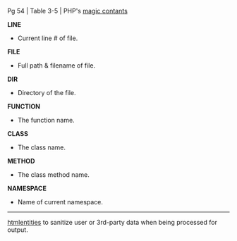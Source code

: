 Pg 54 | Table 3-5 | PHP's [magic contants](https://www.php.net/manual/en/language.constants.predefined.php)

__LINE__
- Current line # of file.

__FILE__
- Full path & filename of file.

__DIR__
- Directory of the file.

__FUNCTION__
- The function name.

__CLASS__
- The class name.

__METHOD__
- The class method name.

__NAMESPACE__
- Name of current namespace.
----

[htmlentities](https://www.php.net/manual/en/function.htmlentities.php) to sanitize user or 3rd-party data when being processed for output.

